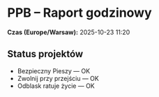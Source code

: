 # PPB – Raport godzinowy
**Czas (Europe/Warsaw):** 2025-10-23 11:20

## Status projektów
- Bezpieczny Pieszy — OK
- Zwolnij przy przejściu — OK
- Odblask ratuje życie — OK

